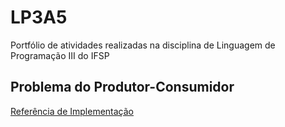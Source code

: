 # LP3A5
Portfólio de atividades realizadas na disciplina de Linguagem de Programação III do IFSP

## Problema do Produtor-Consumidor
[Referência de Implementação](https://www.geeksforgeeks.org/producer-consumer-solution-using-threads-java/)
